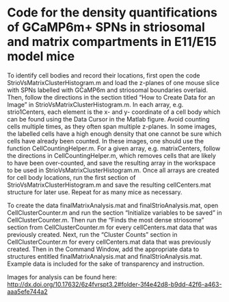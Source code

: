 # Code for the density quantifications of GCaMP6m+ SPNs in striosomal and matrix compartments in E11/E15 model mice

To identify cell bodies and record their locations, first open the code StrioVsMatrixClusterHistogram.m and load the z-planes of one mouse slice with SPNs labelled with GCaMP6m and striosomal boundaries overlaid. Then, follow the directions in the section titled “How to Create Data for an Image” in StrioVsMatrixClusterHistogram.m. In each array, e.g. strio1Centers, each element is the x- and y- coordinate of a cell body which can be found using the Data Cursor in the Matlab figure. Avoid counting cells multiple times, as they often span multiple z-planes. In some images, the labelled cells have a high enough density that one cannot be sure which cells have already been counted. In these images, one should use the function CellCountingHelper.m. For a given array, e.g. matrixCenters, follow the directions in CellCountingHelper.m, which removes cells that are likely to have been over-counted, and save the resulting array in the workspace to be used in StrioVsMatrixClusterHistogram.m. Once all arrays are created for cell body locations, run the first section of StrioVsMatrixClusterHistogram.m and save the resulting cellCenters.mat structure for later use. Repeat for as many mice as necessary.

To create the data finalMatrixAnalysis.mat and finalStrioAnalysis.mat, open CellClusterCounter.m and run the section “Initialize variables to be saved” in CellClusterCounter.m. Then run the “Finds the most dense striosome” section from CellClusterCounter.m for every cellCenters.mat data that was previously created. Next, run the “Cluster Counts” section in CellClusterCounter.m for every cellCenters.mat data that was previously created. Then in the Command Window, add the appropriate data to structures entitled finalMatrixAnalysis.mat and finalStrioAnalysis.mat. Example data is included for the sake of transparency and instruction.

Images for analysis can be found here: http://dx.doi.org/10.17632/6z4fvrspt3.2#folder-3f4e42d8-b9dd-42f6-a463-aaa5efe744a2

